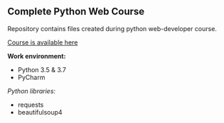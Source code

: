 ## Complete Python Web Course
Repository contains files created during python web-developer course.

[Course is available here](https://www.udemy.com/the-complete-python-web-course-learn-by-building-8-apps/)

<b>Work environment:</b>
<ul>
  <li>Python 3.5 & 3.7</li>
  <li>PyCharm</li>
 </ul>
 
_Python_ _libraries:_
* requests 
* beautifulsoup4
